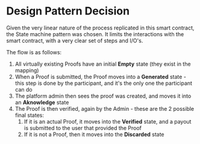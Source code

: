 # Design Pattern Decision

Given the very linear nature of the process replicated in this smart contract, the State machine pattern was chosen. It limits the interactions with the smart contract, with a very clear set of steps and I/O's.

The flow is as follows:
1. All virtually existing Proofs have an initial **Empty** state (they exist in the mapping)
1. When a Proof is submitted, the Proof moves into a **Generated** state - this step is done by the participant, and it's the only one the participant can do
1. The platform admin then sees the proof was created, and moves it into an **Aknowledge** state
1. The Proof is then verified, again by the Admin - these are the 2 possible final states:
    1. If it is an actual Proof, it moves into the **Verified** state, and a payout is submitted to the user that provided the Proof
    1. If it is not a Proof, then it moves into the **Discarded** state
